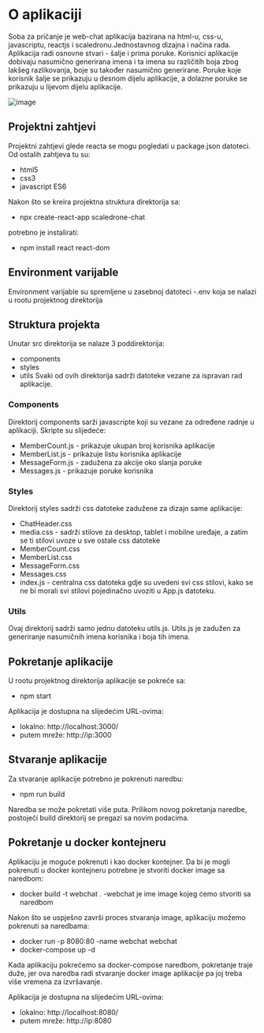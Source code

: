 # O aplikaciji
Soba za pričanje je web-chat aplikacija bazirana na html-u, css-u, javascriptu, reactjs i scaledronu.Jednostavnog dizajna i načina rada. Aplikacija radi osnovne stvari - šalje i prima poruke. Korisnici aplikacije dobivaju nasumično generirana imena i ta imena su različitih boja zbog lakšeg razlikovanja, boje su također nasumično generirane. Poruke koje korisnik šalje se prikazuju u desnom dijelu aplikacije, a dolazne poruke se prikazuju u lijevom dijelu aplikacije.

![image](https://github.com/gogo2807/scaledrone-chat/assets/60366714/0397dbaf-cc93-4a15-ae68-979a536f8de3)

## Projektni zahtjevi
Projektni zahtjevi glede reacta se mogu pogledati u package.json datoteci. Od ostalih zahtjeva tu su:
- html5
- css3
- javascript ES6

Nakon što se kreira projektna struktura direktorija sa:
- npx create-react-app scaledrone-chat

potrebno je instalirati:
- npm install react react-dom

## Environment varijable
Environment varijable su spremljene u zasebnoj datoteci -.env koja se nalazi u rootu projektnog direktorija

## Struktura projekta
Unutar src direktorija se nalaze 3 poddirektorija:
- components
- styles
- utils
Svaki od ovih direktorija sadrži datoteke vezane za ispravan rad aplikacije.

### Components
Direktorij components sarži javascripte koji su vezane za određene radnje u aplikaciji. Skripte su slijedeće:
- MemberCount.js - prikazuje ukupan broj korisnika aplikacije
- MemberList.js - prikazuje listu korisnika aplikacije
- MessageForm.js - zadužena za akcije oko slanja poruke
- Messages.js - prikazuje poruke korisnika

### Styles
Direktorij styles sadrži css datoteke zadužene za dizajn same aplikacije:
- ChatHeader.css
- media.css - sadrži stilove za desktop, tablet i mobilne uređaje, a zatim se ti stilovi uvoze u sve ostale css datoteke
- MemberCount.css
- MemberList.css
- MessageForm.css
- Messages.css 
- index.js - centralna css datoteka gdje su uvedeni svi css stilovi, kako se ne bi morali svi stilovi pojedinačno uvoziti u App.js datoteku.

### Utils
Ovaj direktorij sadrži samo jednu datoteku utils.js. Utils.js je zadužen za generiranje nasumičnih imena korisnika i boja tih imena.

## Pokretanje aplikacije
U rootu projektnog direktorija aplikacije se pokreće sa:
- npm start

Aplikacija je dostupna na slijedećim URL-ovima: 
- lokalno: http://localhost:3000/
- putem mreže: http://ip:3000 

## Stvaranje aplikacije
Za stvaranje aplikacije potrebno je pokrenuti naredbu:
- npm run build

Naredba se može pokretati više puta. Prilikom novog pokretanja naredbe, postojeći build direktorij se pregazi sa novim podacima. 

## Pokretanje u docker kontejneru
Aplikaciju je moguće pokrenuti i kao docker kontejner. Da bi je mogli pokrenuti u docker kontejneru potrebne je stvoriti docker image sa naredbom:
- docker build -t webchat . -webchat je ime image kojeg ćemo stvoriti sa naredbom

Nakon što se uspješno završi proces stvaranja image, aplikaciju možemo pokrenuti sa naredbama:
- docker run -p 8080:80 -name webchat webchat 
- docker-compose up -d 

Kada aplikaciju pokrećemo sa docker-compose naredbom, pokretanje traje duže, jer ova naredba radi stvaranje docker image aplikacije pa joj treba više vremena za izvršavanje.

Aplikacija je dostupna na slijedećim URL-ovima:
- lokalno: http://localhost:8080/
- putem mreže: http://ip:8080
